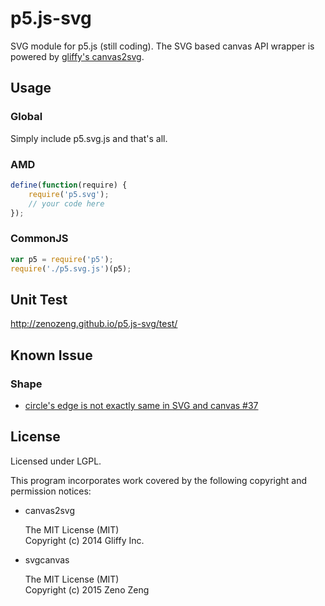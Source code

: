 # p5.js-svg

SVG module for p5.js (still coding).
The SVG based canvas API wrapper is powered by [gliffy's canvas2svg](https://github.com/gliffy/canvas2svg).

## Usage

### Global

Simply include p5.svg.js and that's all.

### AMD

```javascript
define(function(require) {
    require('p5.svg');
    // your code here
});
```

### CommonJS

```javascript
var p5 = require('p5');
require('./p5.svg.js')(p5);
```

## Unit Test

http://zenozeng.github.io/p5.js-svg/test/

## Known Issue

### Shape

- [circle's edge is not exactly same in SVG and canvas #37](https://github.com/zenozeng/p5.js-svg/issues/37)

## License

Licensed under LGPL.

This program incorporates work covered by the following copyright and permission notices:

- canvas2svg

    The MIT License (MIT) \
    Copyright (c) 2014 Gliffy Inc.

- svgcanvas

    The MIT License (MIT) \
    Copyright (c) 2015 Zeno Zeng

